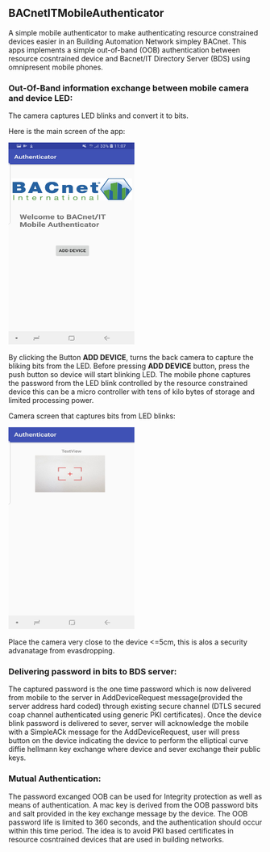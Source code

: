 ## BACnetITMobileAuthenticator

<p>A simple mobile authenticator to make authenticating resource constrained devices easier in an Building Automation Network simpley BACnet.
    This apps implements a simple out-of-band (OOB) authentication between resource cosntrained device and Bacnet/IT Directory Server (BDS) using omnipresent mobile phones.</p>

### Out-Of-Band information exchange between mobile camera and device LED:
The camera captures LED blinks and convert it to bits.

<p> Here is the main screen of the app: </p>
<img src="mainScreen.jpg" alt="App Screen" width="250" height="400"></img>

By clicking the Button **ADD DEVICE**, turns the back camera to capture the bliking bits from the LED. 
Before pressing **ADD DEVICE** button, press the push button so device will start blinking LED.
The mobile phone captures the password from the LED blink controlled by the resource constrained device this can be a micro controller with tens of kilo bytes of storage and limited processing power.

<p> Camera screen that captures bits from LED blinks: </p>
<img src="cameraScreen.jpg" alt="App Screen" width="250" height="400"></img>

Place the camera very close to the device <=5cm, this is alos a security advanatage from evasdropping.

### Delivering password in bits to BDS server:
The captured password is the one time password which is now delivered from mobile to the server in AddDeviceRequest message(provided the server address hard coded) through existing secure channel (DTLS secured coap channel authenticated using generic PKI certificates).
Once the device blink password is delivered to sever, server will acknowledge the mobile with a SimpleACk message for the AddDeviceRequest, user will press button on the device indicating the device to perform the elliptical curve diffie hellmann key exchange where device and sever exchange their public keys.

### Mutual Authentication:
The password excanged OOB can be used for Integrity protection as well as means of authentication.
A mac key is derived from the OOB password bits and salt provided in the key exchange message by the device.
The OOB password life is limited to 360 seconds, and the authentication should occur within this time period.
The idea is to avoid PKI based certificates in resource cosntrained devices that are used in building networks.
